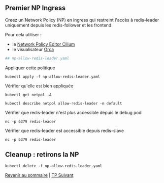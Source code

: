 ## Premier NP Ingress

Creez un Network Policy (NP) en ingress qui restreint l'accès à redis-leader uniquement depuis les redis-follower et les frontend

Pour cela utiliser :
* le [Network Policy Editor Cilium](https://editor.cilium.io/)
* le visualisateur [Orca](https://orca.tufin.io/netpol/)

```yaml
## np-allow-redis-leader.yaml
```

Appliquer cette politique
```shell
kubectl apply -f np-allow-redis-leader.yaml
```

Vérifier qu'elle est bien appliquée
```shell
kubectl get netpol -A
```

```shell
kubectl describe netpol allow-redis-leader -n default
```

Vérifier que redis-leader n'est plus accessible depuis le debug pod
```shell
nc -p 6379 redis-leader
```

Vérifier que redis-leader est accessible depuis redis-slave
```shell
nc -p 6379 redis-leader
```

## Cleanup : retirons la NP
```shell
kubectl delete -f np-allow-redis-leader.yaml
```

[Revenir au sommaire](../README.md) | [TP Suivant](./TP7.md)